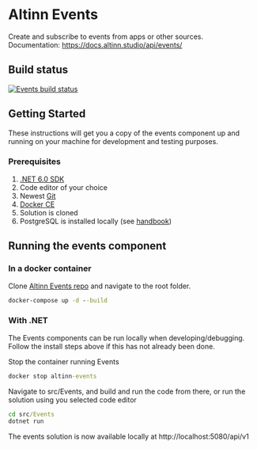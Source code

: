# Altinn Events

Create and subscribe to events from apps or other sources.  
Documentation: https://docs.altinn.studio/api/events/  

## Build status
[![Events build status](https://dev.azure.com/brreg/altinn-studio/_apis/build/status/altinn-platform/events-master?label=altinn/events)](https://dev.azure.com/brreg/altinn-studio/_build/latest?definitionId=136)


## Getting Started

These instructions will get you a copy of the events component up and running on your machine for development and testing purposes.

### Prerequisites

1. [.NET 6.0 SDK](https://dotnet.microsoft.com/download/dotnet/6.0)
2. Code editor of your choice
3. Newest [Git](https://git-scm.com/downloads)
4. [Docker CE](https://www.docker.com/get-docker)
5. Solution is cloned
6. PostgreSQL is installed locally (see [handbook](https://docs.altinn.studio/community/contributing/handbook/postgres/))


## Running the events component

### In a docker container

Clone [Altinn Events repo](https://github.com/Altinn/altinn-events) and navigate to the root folder.

```cmd
docker-compose up -d --build
```

### With .NET

The Events components can be run locally when developing/debugging. Follow the install steps above if this has not already been done.

Stop the container running Events

```cmd
docker stop altinn-events
```

Navigate to src/Events, and build and run the code from there, or run the solution using you selected code editor

```cmd
cd src/Events
dotnet run
```

The events solution is now available locally at http://localhost:5080/api/v1
